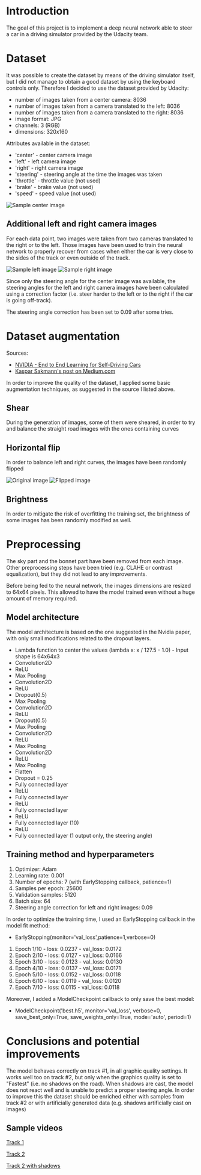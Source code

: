# Introduction
The goal of this project is to implement a deep neural network able to steer a car in a driving simulator provided by the Udacity team.

# Dataset
It was possible to create the dataset by means of the driving simulator itself, but I did not manage to obtain a good dataset by using the keyboard controls only. Therefore I decided to use the dataset provided by Udacity:

* number of images taken from a center camera: 8036
* number of images taken from a camera translated to the left: 8036
* number of images taken from a camera translated to the right: 8036
* image format: JPG
* channels: 3 (RGB)
* dimensions: 320x160

Attributes available in the dataset:

* 'center' - center camera image
* 'left' - left camera image
* 'right' - right camera image
* 'steering' - steering angle at the time the images was taken
* 'throttle' - throttle value (not used)
* 'brake' - brake value (not used)
* 'speed' - speed value (not used)

![Sample center image](images/center.jpg)

## Additional left and right camera images
For each data point, two images were taken from two cameras translated to the right or to the left. Those images have been used to train the neural network to properly recover from cases when either the car is very close to the sides of the track or even outside of the track.

![Sample left image](images/left.jpg)
![Sample right image](images/right.jpg)

Since only the steering angle for the center image was available, the steering angles for the left and right camera images have been calculated using a correction factor (i.e. steer harder to the left or to the right if the car is going off-track).

The steering angle correction has been set to 0.09 after some tries.

# Dataset augmentation

Sources:

* [NVIDIA - End to End Learning for Self-Driving Cars](http://images.nvidia.com/content/tegra/automotive/images/2016/solutions/pdf/end-to-end-dl-using-px.pdf) 
* [Kaspar Sakmann's post on Medium.com](https://medium.com/@ksakmann/behavioral-cloning-make-a-car-drive-like-yourself-dc6021152713#.x6726z838)

In order to improve the quality of the dataset, I applied some basic augmentation techniques, as suggested in the source I listed above.

## Shear
During the generation of images, some of them were sheared, in order to try and balance the straight road images with the ones containing curves

## Horizontal flip
In order to balance left and right curves, the images have been randomly flipped

![Original image](images/original.jpg)
![Flipped image](images/flipped.jpg)

## Brightness
In order to mitigate the risk of overfitting the training set, the brightness of some images has been randomly modified as well.


# Preprocessing

The sky part and the bonnet part have been removed from each image. Other preprocessing steps have been tried (e.g. CLAHE or contrast equalization), but they did not lead to any improvements.

Before being fed to the neural network, the images dimensions are resized to 64x64 pixels. This allowed to have the model trained even without a huge amount of memory required.

## Model architecture

The model architecture is based on the one suggested in the Nvidia paper, with only small modifications related to the dropout layers.

* Lambda function to center the values (lambda x: x / 127.5 - 1.0) - Input shape is 64x64x3
* Convolution2D
* ReLU
* Max Pooling
* Convolution2D
* ReLU
* Dropout(0.5)
* Max Pooling
* Convolution2D
* ReLU
* Dropout(0.5)
* Max Pooling
* Convolution2D
* ReLU
* Max Pooling
* Convolution2D
* ReLU
* Max Pooling
* Flatten
* Dropout = 0.25
* Fully connected layer
* ReLU
* Fully connected layer
* ReLU
* Fully connected layer
* ReLU
* Fully connected layer (10)
* ReLU
* Fully connected layer (1 output only, the steering angle)

## Training method and hyperparameters

1. Optimizer: Adam
2. Learning rate: 0.001
3. Number of epochs: 7 (with EarlyStopping callback, patience=1)
4. Samples per epoch: 25600
5. Validation samples: 5120
6. Batch size: 64
7. Steering angle correction for left and right images: 0.09

In order to optimize the training time, I used an EarlyStopping callback in the model fit method:

* EarlyStopping(monitor='val_loss',patience=1,verbose=0)

1. Epoch 1/10 - loss: 0.0237 - val_loss: 0.0172
2. Epoch 2/10 - loss: 0.0127 - val_loss: 0.0166
3. Epoch 3/10 - loss: 0.0123 - val_loss: 0.0130
4. Epoch 4/10 - loss: 0.0137 - val_loss: 0.0171
5. Epoch 5/10 - loss: 0.0152 - val_loss: 0.0118
6. Epoch 6/10 - loss: 0.0119 - val_loss: 0.0120
7. Epoch 7/10 - loss: 0.0115 - val_loss: 0.0118

Moreover, I added a ModelCheckpoint callback to only save the best model:

*  ModelCheckpoint('best.h5', monitor='val_loss', verbose=0, save_best_only=True, save_weights_only=True, mode='auto', period=1)

# Conclusions and potential improvements

The model behaves correctly on track #1, in all graphic quality settings. It works well too on track #2, but only when the graphics quality is set to "Fastest" (i.e. no shadows on the road). When shadows are cast, the model does not react well and is unable to predict a proper steering angle. In order to improve this the dataset should be enriched either with samples from track #2 or with artificially generated data (e.g. shadows artificially cast on images)

## Sample videos

[Track 1](https://youtu.be/pqAWmNnrKOs)

[Track 2](https://youtu.be/XQlUjJBDQbU)

[Track 2 with shadows](https://youtu.be/Cw4QBszewiE)

